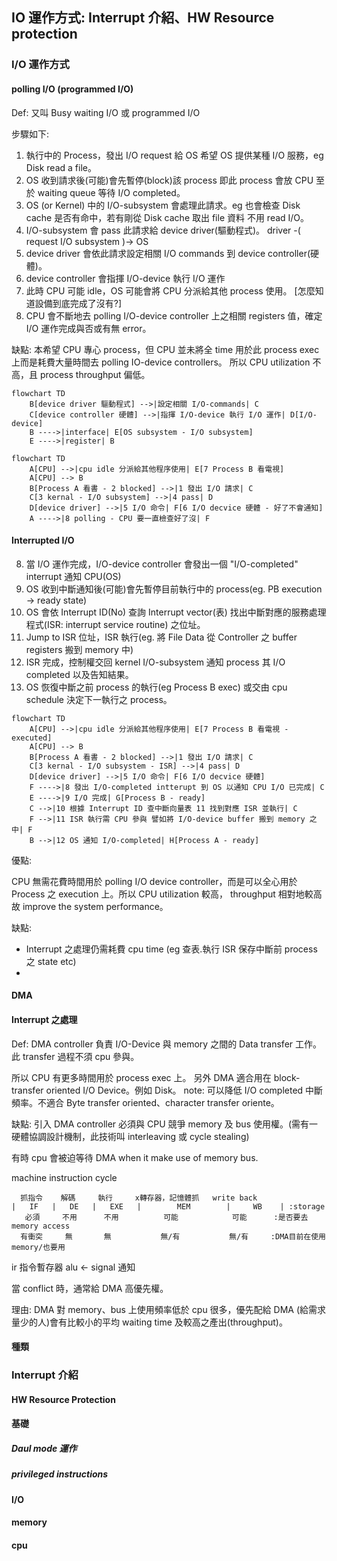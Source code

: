 

## IO 運作方式: Interrupt 介紹、HW Resource protection

### I/O 運作方式

#### polling I/O (programmed I/O)
  
Def: 又叫 Busy waiting I/O 或 programmed I/O

步驟如下:

1. 執行中的 Process，發出 I/O request 給 OS 希望 OS 提供某種 I/O 服務，eg Disk read a file。
2. OS 收到請求後(可能)會先暫停(block)該 process 即此 process 會放 CPU 至於 waiting queue 等待 I/O completed。
3. OS (or Kernel) 中的 I/O-subsystem 會處理此請求。eg 也會檢查 Disk cache 是否有命中，若有剛從 Disk cache 取出 file 資料 不用 read I/O。
4. I/O-subsystem 會 pass 此請求給 device driver(驅動程式)。
   driver -( request I/O subsystem )-> OS
5. device driver 會依此請求設定相關 I/O commands 到 device controller(硬體)。
6. device controller  會指揮 I/O-device 執行 I/O 運作
7. 此時 CPU 可能 idle，OS 可能會將 CPU 分派給其他 process 使用。
   [怎麼知道設備到底完成了沒有?]
8. CPU 會不斷地去 polling I/O-device controller 上之相關 registers 值，確定 I/O 運作完成與否或有無 error。
 
缺點: 本希望 CPU 專心 process，但 CPU 並未將全 time 用於此 process exec 上而是耗費大量時間去 polling IO-device controllers。
所以 CPU utilization 不高，且 process throughput 偏低。

```mermaid
flowchart TD
    B[device driver 驅動程式] -->|設定相關 I/O-commands| C
    C[device controller 硬體] -->|指揮 I/O-device 執行 I/O 運作| D[I/O-device]
    B ---->|interface| E[OS subsystem - I/O subsystem]
    E ---->|register| B
```

```mermaid
flowchart TD
    A[CPU] -->|cpu idle 分派給其他程序使用| E[7 Process B 看電視]
    A[CPU] --> B
    B[Process A 看書 - 2 blocked] -->|1 發出 I/O 請求| C
    C[3 kernal - I/O subsystem] -->|4 pass| D
    D[device driver] -->|5 I/O 命令| F[6 I/O decvice 硬體 - 好了不會通知]
    A ---->|8 polling - CPU 要一直檢查好了沒| F
```

#### Interrupted I/O

8. 當 I/O 運作完成，I/O-device controller 會發出一個 "I/O-completed" interrupt 通知 CPU(OS)
9. OS 收到中斷通知後(可能)會先暫停目前執行中的 process(eg. PB execution -> ready state)
10. OS 會依 Interrupt ID(No) 查詢 Interrupt vector(表) 找出中斷對應的服務處理程式(ISR: interrupt service routine) 之位址。
11. Jump to ISR 位址，ISR 執行(eg. 將 File Data 從 Controller 之 buffer registers 搬到 memory 中)
12. ISR 完成，控制權交回 kernel I/O-subsystem 通知 process 其 I/O completed 以及告知結果。
13. OS 恢復中斷之前 process 的執行(eg Process B exec) 或交由 cpu schedule 決定下一執行之 process。


```mermaid
flowchart TD
    A[CPU] -->|cpu idle 分派給其他程序使用| E[7 Process B 看電視 - executed]
    A[CPU] --> B
    B[Process A 看書 - 2 blocked] -->|1 發出 I/O 請求| C
    C[3 kernal - I/O subsystem - ISR] -->|4 pass| D
    D[device driver] -->|5 I/O 命令| F[6 I/O decvice 硬體]
    F ---->|8 發出 I/O-completed intterupt 到 OS 以通知 CPU I/O 已完成| C
    E ---->|9 I/O 完成| G[Process B - ready]
    C -->|10 根據 Interrupt ID 查中斷向量表 11 找到對應 ISR 並執行| C
    F -->|11 ISR 執行需 CPU 參與 譬如將 I/O-device buffer 搬到 memory 之中| F
    B -->|12 OS 通知 I/O-completed| H[Process A - ready]
```

優點: 

CPU 無需花費時間用於 polling I/O device controller，而是可以全心用於 Process 之 execution 上。所以 CPU utilization 較高， throughput 相對地較高故 improve the system performance。

缺點: 

* Interrupt 之處理仍需耗費 cpu time (eg 查表.執行 ISR 保存中斷前 process 之 state etc)
* 

#### DMA

#### Interrupt 之處理

Def: DMA controller 負責 I/O-Device 與 memory 之間的 Data transfer 工作。此 transfer 過程不須 cpu 參與。

所以 CPU 有更多時間用於 process exec 上。
另外 DMA 適合用在 block-transfer oriented I/O Device。例如 Disk。
note: 可以降低 I/O completed 中斷頻率。不適合 Byte transfer oriented、character transfer oriente。

缺點: 引入 DMA controller 必須與 CPU 競爭 memory 及 bus 使用權。(需有一硬體協調設計機制，此技術叫 interleaving 或 cycle stealing)

有時 cpu 會被迫等待 DMA when it make use of memory bus.

machine instruction cycle 

``` baah
  抓指令    解碼     執行     x轉存器，記憶體抓   write back
|   IF   |   DE   |   EXE   |        MEM        |     WB    | :storage
   必須     不用      不用          可能            可能      :是否要去 memory access
  有衝突     無       無           無/有           無/有     :DMA目前在使用 memory/也要用
```
ir 指令暫存器 
alu ← signal 通知

當 conflict 時，通常給 DMA 高優先權。

理由: DMA 對 memory、bus 上使用頻率低於 cpu 很多，優先配給 DMA (給需求量少的人)會有比較小的平均 waiting time 及較高之產出(throughput)。




#### 種類

### Interrupt 介紹

#### HW Resource Protection

#### 基礎

##### Daul mode 運作

##### privileged instructions

#### I/O

#### memory

#### cpu